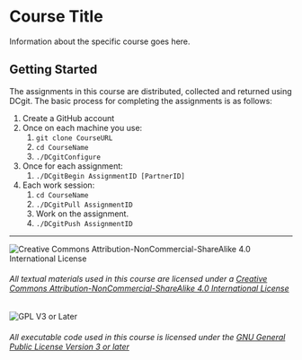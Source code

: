 # Course Title

Information about the specific course goes here.

## Getting Started
The assignments in this course are distributed, collected and returned using DCgit. The basic process for completing the assignments is as follows:

1. Create a GitHub account
1. Once on each machine you use:
   1. `git clone CourseURL`
   1. `cd CourseName`
   1. `./DCgitConfigure`
1. Once for each assignment:
   1. `./DCgitBegin AssignmentID [PartnerID]`
1. Each work session:
   1. `cd CourseName`
   1. `./DCgitPull AssignmentID`
   1. Work on the assignment.
   1. `./DCgitPush AssignmentID`

___
![Creative Commons Attribution-NonCommercial-ShareAlike 4.0 International License](https://i.creativecommons.org/l/by-nc-sa/4.0/88x31.png "Creative Commons Attribution-NonCommercial-ShareAlike 4.0 International License")
###### All textual materials used in this course are licensed under a [Creative Commons Attribution-NonCommercial-ShareAlike 4.0 International License](http://creativecommons.org/licenses/by-nc-sa/4.0/)

![GPL V3 or Later](https://www.gnu.org/graphics/gplv3-or-later-sm.png "GPL V3 or later")
###### All executable code used in this course is licensed under the [GNU General Public License Version 3 or later](https://www.gnu.org/licenses/gpl.txt)
